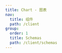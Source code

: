 ```yaml
---
title: Chart - 图表
nav:
  title: 组件
  path: /client
group:
  order: 1
  title: Schemas
  path: /client/schemas
---
```

